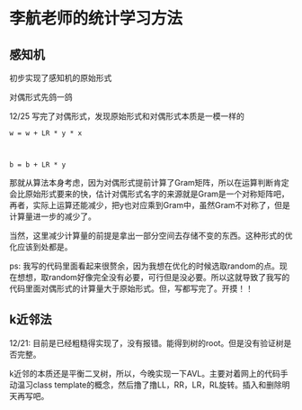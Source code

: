 # 李航老师的统计学习方法



## 感知机

初步实现了感知机的原始形式

对偶形式先鸽一鸽

12/25 写完了对偶形式，发现原始形式和对偶形式本质是一模一样的

<code>w = w + LR * y * x 

b  = b + LR * y</code>

那就从算法本身考虑，因为对偶形式提前计算了Gram矩阵，所以在运算判断肯定会比原始形式要来的快，估计对偶形式名字的来源就是Gram是一个对称矩阵吧，再者，实际上运算还能减少，把y也对应乘到Gram中，虽然Gram不对称了，但是计算量进一步的减少了。

当然，这里减少计算量的前提是拿出一部分空间去存储不变的东西。这种形式的优化应该到处都是。

ps: 我写的代码里面看起来很赘余，因为我想在优化的时候选取random的点。现在想想，取random好像完全没有必要，可行但是没必要。所以这就导致了我写的代码里面对偶形式的计算量大于原始形式。但，写都写完了。开摸！！



## k近邻法

12/21: 目前是已经粗糙得实现了，没有报错。能得到树的root。但是没有验证树是否完整。

k近邻的本质还是平衡二叉树，所以，今晚实现一下AVL。主要对着网上的代码手动温习class template的概念，然后撸了撸LL，RR，LR，RL旋转。插入和删除明天再写吧。
